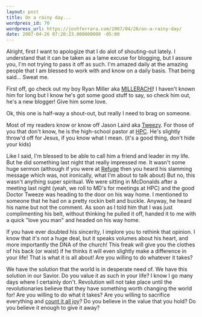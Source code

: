 ```yaml
---
layout: post
title: On a rainy day...
wordpress_id: 70
wordpress_url: https://joshferrara.com/2007/04/26/on-a-rainy-day/
date: 2007-04-26 07:20:23.000000000 -05:00
---
```

Alright, first I want to apologize that I do alot of shouting-out lately. I understand that it can be taken as a lame excuse for blogging, but I assure you, I'm not trying to pass it off as such. I'm amazed daily at the amazing people that I am blessed to work with and know on a daily basis. That being said... Sweat me.

First off, go check out my boy Ryan Miller aka <a href="http://www.ryanmiller.wordpress.com">MILLERACHI</a>! I haven't known him for long but I know he's got some good stuff to say, so check him out, he's a new blogger! Give him some love.

Ok, this one is half-way a shout-out, but really I need to brag on someone.

Most of my readers know or know off Jason Laird aka <a href="http://jasonlaird.com">Tweezy</a>. For those of you that don't know, he is the high-school pastor at <a href="http://www.healingplacechurch.org">HPC</a>. He's slightly throw'd off for Jesus, if you know what I mean. (it's a good thing, don't hide your kids)

Like I said, I'm blessed to be able to call him a friend and leader in my life. But he did something last night that really impressed me. It wasn't some huge sermon (although if you were at <a href="http://refuge.healingplacechurch.org">Refuge</a> then you heard his slamming message which was, not ironically, what I'm about to talk about) But no, this wasn't anything super spiritual. We were sitting in McDonalds after a meeting last night (yeah, we roll to MD's for meetings at HPC) and the good Doctor Tweeze was heading to the door on his way home. I mentioned to someone that he had on a pretty rockin belt and buckle. Anyway, he heard his name but not the comment. As soon as I told him that I was just complimenting his belt, without thinking he pulled it off, handed it to me with a quick "love you man" and headed on his way home.

If you have ever doubted his sincerity, I implore you to rethink that opinion. I know that it's not a huge deal, but it speaks volumes about his heart, and more importantly the DNA of the church! This freak will give you the clothes of his back (or waist) if he thinks it will even slightly make a difference in your life! That is what it is all about! Are you willing to do whatever it takes?

We have the solution that the world is in desperate need of. We have this solution in our Savior. Do you value it as such in your life? I know I go many days where I certainly don't. Revolution will not take place until the revolutionaries believe that they have something worth changing the world for! Are you willing to do what it takes? Are you willing to sacrifice everything and <a href="http://www.biblegateway.com/passage/?search=James%201:2-8;&amp;version=50;">count it all joy</a>? Do you believe in the value that you hold? Do you believe it enough to give it away?
